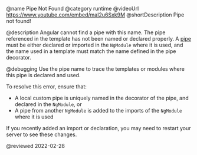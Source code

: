 @name Pipe Not Found
@category runtime
@videoUrl https://www.youtube.com/embed/maI2u6Sxk9M
@shortDescription Pipe not found!

@description
Angular cannot find a pipe with this name.
The pipe referenced in the template has not been named or declared properly.
A [pipe](guide/pipes) must be either declared or imported in the `NgModule` where it is used, and the name used in a template must match the name defined in the pipe decorator.

@debugging
Use the pipe name to trace the templates or modules where this pipe is declared and used.

To resolve this error, ensure that:

*   A local custom pipe is uniquely named in the decorator of the pipe, and declared in the `NgModule`, or
*   A pipe from another `NgModule` is added to the imports of the `NgModule` where it is used

If you recently added an import or declaration, you may need to restart your server to see these changes.

<!-- links -->

<!-- external links -->

<!-- end links -->

@reviewed 2022-02-28
